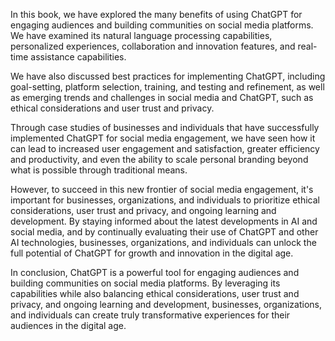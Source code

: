 
In this book, we have explored the many benefits of using ChatGPT for engaging audiences and building communities on social media platforms. We have examined its natural language processing capabilities, personalized experiences, collaboration and innovation features, and real-time assistance capabilities.

We have also discussed best practices for implementing ChatGPT, including goal-setting, platform selection, training, and testing and refinement, as well as emerging trends and challenges in social media and ChatGPT, such as ethical considerations and user trust and privacy.

Through case studies of businesses and individuals that have successfully implemented ChatGPT for social media engagement, we have seen how it can lead to increased user engagement and satisfaction, greater efficiency and productivity, and even the ability to scale personal branding beyond what is possible through traditional means.

However, to succeed in this new frontier of social media engagement, it's important for businesses, organizations, and individuals to prioritize ethical considerations, user trust and privacy, and ongoing learning and development. By staying informed about the latest developments in AI and social media, and by continually evaluating their use of ChatGPT and other AI technologies, businesses, organizations, and individuals can unlock the full potential of ChatGPT for growth and innovation in the digital age.

In conclusion, ChatGPT is a powerful tool for engaging audiences and building communities on social media platforms. By leveraging its capabilities while also balancing ethical considerations, user trust and privacy, and ongoing learning and development, businesses, organizations, and individuals can create truly transformative experiences for their audiences in the digital age.
